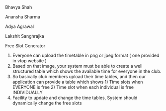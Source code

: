 Bhavya Shah

Anansha Sharma

Adya Agrawal

Lakshit Sanghrajka

Free Slot Generator

1) Everyone can upload the timetable in png or jpeg format ( one provided in vtop website )
2) Based on that image, your system must be able to create a well structured table which shows the available time for everyone in the club. 
3) So basically club members upload their time tables, and then our application can provide a table which shows 1) Time slots when EVERYONE is free 2) Time slot when each individual is free INDIVIDUALLY
4) Facility to update and change the time tables, System should dynamically change the free slots
